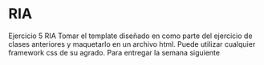 # RIA
Ejercicio 5 RIA
Tomar el template diseñado en como parte del ejercicio
de clases anteriores y maquetarlo en un archivo html.
Puede utilizar cualquier framework css de su agrado.
Para entregar la semana siguiente
